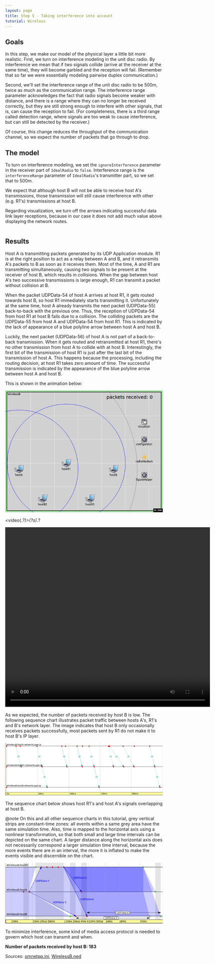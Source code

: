 ```yaml
---
layout: page
title: Step 5 - Taking interference into account
tutorial: Wireless
---
```


## Goals

In this step, we make our model of the physical layer a little bit more
realistic. First, we turn on interference modeling in the unit disc radio.
By interference we mean that if two signals collide (arrive at the receiver
at the same time), they will become garbled and the reception will fail.
(Remember that so far we were essentially modeling pairwise duplex
communication.)

Second, we'll set the interference range of the unit disc radio to be 500m,
twice as much as the communication range. The interference range parameter
acknowledges the fact that radio signals become weaker with distance, and
there is a range where they can no longer be received correctly, but they
are still strong enough to interfere with other signals, that is, can cause
the reception to fail. (For completeness, there is a third range called
detection range, where signals are too weak to cause interference, but can
still be detected by the receiver.)

Of course, this change reduces the throughput of the communication
channel, so we expect the number of packets that go through to drop.

## The model

To turn on interference modeling, we set the `ignoreInterference` parameter
in the receiver part of `IdealRadio` to `false`. Interference range is the
`interferenceRange` parameter of `IdealRadio`'s transmitter part, so we set that to 500m.

We expect that although host B will not be able to receive host A's
transmissions, those transmission will still cause interference with other
(e.g. R1's) transmissions at host B.

Regarding visualization, we turn off the arrows indicating successful data
link layer receptions, because in our case it does not add much value above
displaying the network routes.

<p><pre class="snippet" src="../omnetpp.ini" from="\[Config Wireless05\]" until="####"></pre></p>

## Results

Host A is transmitting packets generated by its UDP Application module. R1 is at the right
position to act as a relay between A and B, and it retransmits A's packets to B as soon as it receives them.
Most of the time, A and R1 are transmitting simultaneously, causing two signals to be
present at the receiver of host B, which results in collisions. When the gap between host A's
two successive transmissions is large enough, R1 can transmit a packet without collision at B.

When the packet UDPData-54 of host A arrives at host R1, it gets routed towards
host B, so host R1 immediately starts transmitting it. Unfortunately at the same
time, host A already transmits the next packet (UDPData-55) back-to-back with the
previous one. Thus, the reception of UDPData-54 from host R1 at host B fails due
to a collision. The colliding packets are the UDPData-55 from host A and
UDPData-54 from host R1. This is indicated by the lack of appearance
of a blue polyline arrow between host A and host B.

Luckily, the next packet (UDPData-56) of host A is not part of a back-to-back transmission.
When it gets routed and retransmitted at host R1, there's no other transmission from host A
to collide with at host B. Interestingly, the first bit of the transmission of host R1 is just
after the last bit of the transmission of host A. This happens because the processing, including
the routing decision, at host R1 takes zero amount of time. The successful transmission is
indicated by the appearance of the blue polyline arrow between host A and host B.

This is shown in the animation below:

<img src="step5_6_4.gif">
<!--TODO: delete-->

<video(.*?)>(?s).*?</video>
<p><video autoplay loop controls onclick="this.paused ? this.play() : this.pause();" src="wireless-step5-1.mp4" width="655" height="575"></video></p>
<!--internal video recording, playback speed 0.72, from #1418-->


As we expected, the number of packets received by host B is low. The following
sequence chart illustrates packet traffic between hosts A's, R1's and B's network layer.
The image indicates that host B only occasionally receives packets successfully,
most packets sent by R1 do not make it to host B's IP layer.

<img src="wireless-step5-seq.png" width="900px">

The sequence chart below shows host R1's and host A's signals overlapping
at host B.

@note On this and all other sequence charts in this tutorial, grey vertical
strips are constant-time zones: all events within a same grey area have the
same simulation time. Also, time is mapped to the horizontal axis using a
nonlinear transformation, so that both small and large time intervals can
be depicted on the same chart. A larger distance along the horizontal axis
does not necessarily correspond a larger simulation time interval, because
the more events there are in an interval, the more it is inflated to make
the events visible and discernible on the chart.

<img src="wireless-step5-seq-2.png">

To minimize interference, some kind of media access protocol is needed to govern
which host can transmit and when.

**Number of packets received by host B: 183**

Sources: [omnetpp.ini](../omnetpp.ini), [WirelessB.ned](../WirelessB.ned)

